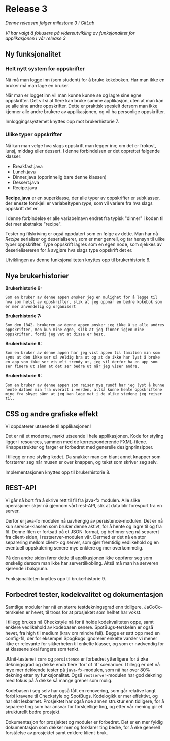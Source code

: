 # Release 3

*Denne releasen følger milestone 3 i GitLab*

*Vi har valgt å fokusere på videreutvikling av funksjonalitet for applikasjonen i vår release 3*

## Ny funksjonalitet


### Helt nytt system for oppskrifter

Nå må man logge inn (som student) for å bruke kokeboken. Har man ikke en bruker må man lage en bruker.

Når man er logget inn vil man kunne kunne se og lagre sine egne oppskrifter. Det vil si at flere kan bruke samme applikasjon, uten at man kan se alle sine andre oppskrifter.
Dette er praktisk spesielt dersom man ikke kjenner alle andre brukere av applikasjonen, og vil ha personlige oppskrifter.

Innloggingssystemet knyttes opp mot brukerhistorie 7.

### Ulike typer oppskrifter

Nå kan man velge hva slags oppskrift man legger inn; om det er frokost, lunsj, middag eller dessert. I denne forbindelsen er det opprettet følgende klasser:

- Breakfast.java
- Lunch.java
- Dinner.java (opprinnelig bare denne klassen)
- Dessert.java
- Recipe.java

**Recipe.java** er en superklasse, der alle typer av oppskrifter er subklasser, der eneste forskjell er variabeltypen *type*, som vil variere fra hva slags oppskrift det er.

I denne forbindelse er alle variabelnavn endret fra typisk "dinner" i koden til det mer abstrakte "recipe".

Tester og filskriving er også oppdatert som en følge av dette. Man har nå *Recipe* serialiser og deserialiserer, som er mer genrell, og tar hensyn til ulike typer oppskrifter. Type oppskrift lagres som en egen node, som sjekkes av deserielisereren for å avgjøre hva slags type oppskrift det er.

Utviklingen av denne funksjonaliteten knyttes opp til brukerhistorie 6.

## Nye brukerhistorier

**Brukerhistorie 6:**

    Som en bruker av denne appen ønsker jeg en mulighet for å legge til hva som helst av oppskrifter, slik at jeg oppnår en bedre kokebok som er mer anvendelig og organisert

**Brukerhistorie 7:**

    Som den 1842. brukeren av denne appen ønsker jeg ikke å se alle andres oppskrifter, men kun mine egne, slik at jeg finner igjen mine oppskrifter, fordi jeg vet at disse er best.

**Brukerhistorie 8:**

    Som en bruker av denne appen har jeg vist appen til familien min som syns at den ikke ser så veldig bra ut og at de ikke har lyst å bruke en app som ikke ser visuelt trendy ut, jeg vil derfor ha en app som ser finere ut sånn at det ser bedre ut når jeg viser andre.

**Brukerhistorie 9:**

    Som en bruker av denne appen som reiser mye rundt har jeg lyst å kunne hente dataen min fra overalt i verden, altså kunne hente oppskriftene mine fra skyet sånn at jeg kan lage mat i de ulike stedene jeg reiser til.

## CSS og andre grafiske effekt

Vi oppdaterer utseende til applikasjonen!

Det er nå et moderne, mørkt utseende i hele applikasjonen. Kode for styling ligger i resources, sammen med de korresponderende FXML-filene. Knappestruktur og farger er forbedret med generelle designprinsipper.

I tillegg er noe styling kodet. Da snakker man om blant annet knapper som forstørrer seg når musen er over knappen, og tekst som skriver seg selv.

Implementasjonen knyttes opp til brukerhistorie 8.

## REST-API

Vi går nå bort fra å skrive rett til fil fra java-fx modulen. Alle slike operasjoner skjer nå gjennom vårt rest-API, slik at data blir forespurt fra en server.

Derfor er java-fx modulen nå uavhengig av persistence-modulen. Det er nå kun service-klassen som bruker denne aktivt, for å hente og lagre til og fra fil. Denne filen er fortsatt på et JSON-format, og befinner seg nå separert fra client-siden, i restserver-modulen vår. Dermed er det nå en stor separering mellom client- og server, som gjør fremtidig vedlikehold og en eventuell oppskalering senere mye enklere og mer overkommelig.

På den andre siden fører dette til applikasjonen ikke oppfører seg som ønskelig dersom man ikke har servertilkobling. Altså må man ha serveren kjørende i bakgrunn.

Funksjonaliteten knyttes opp til brukerhistorie 9.

## Forbedret tester, kodekvalitet og dokumentasjon

Samtlige moduler har nå en større testdekningsgrad enn tidligere. JaCoCo-terskelen er hevet, til tross for at prosjektet som helhet har vokst. 

I tillegg brukes nå Checkstyle nå for å holde kodekvaliteten oppe, samt enklere vedlikehold av kodebasen senere. SpotBugs-terskelen er også hevet, fra high til medium (krav om mindre feil). Begge er satt opp med en config-fil, der for eksempel SpogBugs ignorerer enkelte varsler vi mener ikke er relevante for sikkerheten til enkelte klasser, og som er nødvendig for at klassene skal fungere som tenkt.

JUnit-testene i `core` og `persistence` er forbedret ytterligere for å øke dekningsgrad og dekke enda flere 'for' of 'if' scenarioer. I tillegg er det nå mye mer dekkende tester på `java-fx`-modulen, som nå har over 80% dekning etter ny funksjonalitet. Også `restserver`-modulen har god dekning med fokus på å dekke så mange grener som mulig.

Kodebasen i seg selv har også fått en renovering, som går relative langt forbi kravene til Checkstyle og SpotBugs. Kodelogikk er mer effektivt, og har økt lesbarhet. Prosjektet har også noe annen struktur enn tidligere, for å separere ting som har ansvar for forskjellige ting, og etter vår mening gir et strukturellt bedre prosjekt.

Dokumentasjon for prosjektet og moduler er forbedret. Det er en mer fyldig dokumentasjon som dekker mer og forklarer ting bedre, for å øke generell forståelse av prosjektet samt enklere klient-bruk.